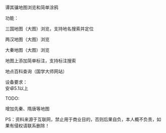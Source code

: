 谭其骧地图浏览和简单涂鸦  


功能：  

  三国地图（大图）浏览，支持地名搜索并定位  
  
  两汉地图（大图）浏览  
  
  大秦地图（大图）浏览  
  
  地图上添加简单标注，支持标注搜索    

  地点百科查询（国学大师网站）  

设备要求：  
  安卓5.1以上  

TODO:  

  增加先秦、隋唐等地图   

PS：资料来源于互联网，禁止用于商业目的，否则后果自负，本人概不负责，如果有侵权请联系删除！  
